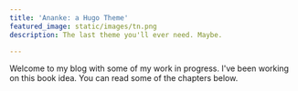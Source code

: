 ```yaml
---
title: 'Ananke: a Hugo Theme'
featured_image: static/images/tn.png
description: The last theme you'll ever need. Maybe.

---
```

Welcome to my blog with some of my work in progress. I've been working on this book idea. You can read some of the chapters below.